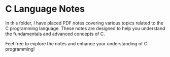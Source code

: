 
<!DOCTYPE html>
<html lang="en">

<body class="bg-gray-100 p-6">
    <div class="max-w-2xl mx-auto bg-white p-6 rounded-lg shadow-md">
        <h1 class="text-2xl font-bold mb-4">C Language Notes</h1>
        <p class="mb-4">In this folder, I have placed PDF notes covering various topics related to the C programming language. These notes are designed to help you understand the fundamentals and advanced concepts of C.</p>
      <!--  <h2 class="text-xl font-semibold mb-2">Contents</h2>
        <ul class="list-disc list-inside mb-4">
            <li>Basic Syntax</li>
            <li>Data Types</li>
            <li>Control Structures</li>
            <li>Functions</li>
            <li>Pointers</li>
            <li>Arrays</li>
            <li>Structures</li>
            <li>File Handling</li>
        </ul> /!-->
        <p>Feel free to explore the notes and enhance your understanding of C programming!</p>
    </div>
</body>
</html>
